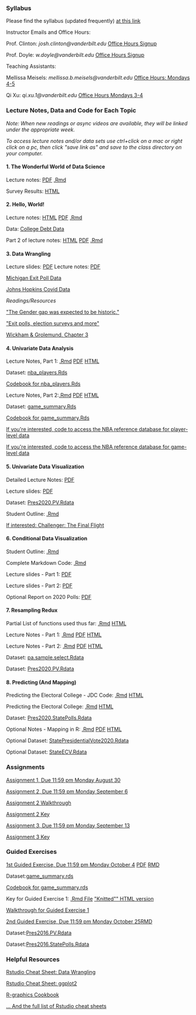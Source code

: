 ### Syllabus

Please find the syllabus (updated frequently) [at this link](https://raw.githack.com/wdoyle42/vandy_ds_1000/main/DS-1000-Syllabus.html)

Instructor Emails and Office Hours:

Prof. Clinton: _josh.clinton@vanderbilt.edu_
[Office Hours Signup](https://calendly.com/josh-clinton/office-hours-meeting)


Prof. Doyle: _w.doyle@vanderbilt.edu_
[Office Hours Signup](https://outlook.office365.com/owa/calendar/WillDoyle@Vanderbilt365.onmicrosoft.com/bookings/)

Teaching Assistants:

Mellissa Meisels: _mellissa.b.meisels@vanderbilt.edu_
[Office Hours: Mondays 4-5](https://calendly.com/mellissa-b-meisels/officehours?month=2021-08)

Qi Xu: _qi.xu.1@vanderbilt.edu_ 
[Office Hours Mondays 3-4](https://calendly.com/qi-xu/ds1000-office-hours-qi-xu?month=2021-08) 


### Lecture Notes, Data and Code for Each Topic 

*Note: When new readings or async videos are available, they will be linked under the appropriate week.*

*To access lecture notes and/or data sets use ctrl+click on a mac or right click on a pc, then click "save link as" and save to the class directory on your computer.*

#### 1\. The Wonderful World of Data Science

Lecture notes:  [PDF](https://github.com/wdoyle42/vandy_ds_1000/raw/main/Lectures/Lecture1_IntroMotivation/Lecture1_Motivation.pdf) [.Rmd](https://github.com/wdoyle42/vandy_ds_1000/raw/main/Lectures/Lecture1_IntroMotivation/Lecture1_Motivation.Rmd)

Survey Results: [HTML](https://raw.githack.com/wdoyle42/vandy_ds_1000/main/Lectures/Lecture1_IntroMotivation/survey_results.html)

#### 2\. Hello, World!

Lecture notes: [HTML](https://raw.githack.com/wdoyle42/vandy_ds_1000/main/Lectures/Lecture2_HelloWorld/Lecture2_HelloWorld.html) [PDF](https://github.com/wdoyle42/vandy_ds_1000/raw/main/Lectures/Lecture2_HelloWorld/Lecture2_HelloWorld.pdf) [.Rmd](https://raw.githubusercontent.com/wdoyle42/vandy_ds_1000/main/Lectures/Lecture2_HelloWorld/Lecture2_HelloWorld.Rmd)

Data: [College Debt Data](https://github.com/wdoyle42/vandy_ds_1000/raw/main/Lectures/Lecture2_HelloWorld/sc_debt.Rds)

Part 2 of lecture notes: [HTML](https://raw.githack.com/wdoyle42/vandy_ds_1000/main/Lectures/Lecture2_HelloWorld/Lecture2_HelloWorld_part2.html) [PDF](https://github.com/wdoyle42/vandy_ds_1000/raw/main/Lectures/Lecture2_HelloWorld/Lecture2_HelloWorld_part2.pdf) [.Rmd](https://raw.githubusercontent.com/wdoyle42/vandy_ds_1000/main/Lectures/Lecture2_HelloWorld/Lecture2_HelloWorld_part2.Rmd)

#### 3\.  Data Wrangling

Lecture slides: [PDF](https://github.com/wdoyle42/vandy_ds_1000/raw/main/Lectures/Topic3_DataWrangling/Topic3_DataWranglingLecture-Student.pdf)
Lecture notes: [PDF](https://github.com/wdoyle42/vandy_ds_1000/raw/main/Lectures/Topic3_DataWrangling/DataWrangling.pdf)

[Michigan Exit Poll Data](https://github.com/wdoyle42/vandy_ds_1000/raw/main/Lectures/Topic3_DataWrangling/data/Final%20MI%20subset.Rdata)

[Johns Hopkins Covid Data](https://github.com/wdoyle42/vandy_ds_1000/raw/main/Lectures/Topic3_DataWrangling/data/JohnsHopkinsStateCasesTS.csv)

*Readings/Resources*

["The Gender gap was expected to be historic."](https://www.washingtonpost.com/dc-md-va/2020/11/06/election-2020-gender-gap-women/)

["Exit polls, election surveys and more"](https://www.pewresearch.org/fact-tank/2018/11/01/exit-polls-election-surveys-and-more-a-guide-for-the-2018-midterms/)

[Wickham \& Grolemund, Chapter 3](https://learning-oreilly-com.proxy.library.vanderbilt.edu/home/)


#### 4\. Univariate Data Analysis

Lecture Notes, Part 1: [.Rmd](https://github.com/wdoyle42/vandy_ds_1000/raw/main/Lectures/Lecture4Univariate/Lecture4_Univariate.Rmd) [PDF](https://github.com/wdoyle42/vandy_ds_1000/raw/main/Lectures/Lecture4Univariate/Lecture4_Univariate.pdf) [HTML](https://raw.githack.com/wdoyle42/vandy_ds_1000/main/Lectures/Lecture4Univariate/Lecture4_Univariate.html)

Dataset: [nba_players.Rds](https://github.com/wdoyle42/vandy_ds_1000/raw/main/Lectures/Lecture4Univariate/nba_players_2018.Rds)

[Codebook for nba_players.Rds](https://raw.githack.com/wdoyle42/vandy_ds_1000/main/Lectures/Lecture4Univariate/nba_players_2018.html)


Lecture Notes, Part 2:[.Rmd](https://github.com/wdoyle42/vandy_ds_1000/raw/main/Lectures/Lecture4Univariate/Lecture4part2Uncertainty.Rmd)
[PDF](https://github.com/wdoyle42/vandy_ds_1000/raw/main/Lectures/Lecture4Univariate/Lecture4part2Uncertainty.pdf)
[HTML](https://raw.githack.com/wdoyle42/vandy_ds_1000/main/Lectures/Lecture4Univariate/Lecture4part2Uncertainty.html)

Dataset: [game_summary.Rds](https://github.com/wdoyle42/vandy_ds_1000/raw/main/Lectures/Lecture4Univariate/game_summary.Rds) 

[Codebook for game_summary.Rds](https://raw.githack.com/wdoyle42/vandy_ds_1000/main/Lectures/Lecture4Univariate/game_summary_codebook.html)

[If you're interested, code to access the NBA reference database for player-level data](https://github.com/wdoyle42/vandy_ds_1000/blob/main/Lectures/Lecture4Univariate/nba_players.R)

[If you're interested, code to access the NBA reference database for game-level data](https://github.com/wdoyle42/vandy_ds_1000/blob/main/Lectures/Lecture4Univariate/nba_teams.R)

#### 5\. Univariate Data Visualization

Detailed Lecture Notes: [PDF](https://github.com/wdoyle42/vandy_ds_1000/raw/main/Lectures/Topic5_UnivariateVisualization/NationalPopularVote.pdf) 

Lecture slides: [PDF](https://github.com/wdoyle42/vandy_ds_1000/raw/main/Lectures/Topic5_UnivariateVisualization/Topic5_StudentCopy_VisualizationUnivariateGraphics.pdf)

Dataset: [Pres2020.PV.Rdata](https://github.com/wdoyle42/vandy_ds_1000/raw/main/Lectures/Topic5_UnivariateVisualization/data/Pres2020.PV.Rdata) 

Student Outline: [.Rmd](https://github.com/wdoyle42/vandy_ds_1000/raw/main/Lectures/Topic5_UnivariateVisualization/StudentOutline_UnivariateDataViz.Rmd) 

[If interested: Challenger: The Final Flight](https://www.netflix.com/title/81012137)

#### 6\. Conditional Data Visualization

Student Outline: [.Rmd](https://github.com/wdoyle42/vandy_ds_1000/raw/main/Lectures/Topic6_ConditionalVisualization/StudentOutline_ConditionalVisualization.Rmd) 

Complete Markdown Code: [.Rmd](https://github.com/wdoyle42/vandy_ds_1000/raw/main/Lectures/Topic6_ConditionalVisualization/Topic6_MarkdownComplete.Rmd) 

Lecture slides - Part 1: [PDF](https://github.com/wdoyle42/vandy_ds_1000/raw/main/Lectures/Topic6_ConditionalVisualization/Topic6_ConditionalVariation_Part1.pdf)

Lecture slides - Part 2: [PDF](https://github.com/wdoyle42/vandy_ds_1000/raw/main/Lectures/Topic6_ConditionalVisualization/Topic6_ConditionalVariation_Part2.pdf)

Optional Report on 2020 Polls: [PDF](https://github.com/wdoyle42/vandy_ds_1000/raw/main/Lectures/Topic6_ConditionalVisualization/AAPOR-Task-Force-on-2020-Pre-Election-Polling_Report-FNL.pdf) 

#### 7\. Resampling Redux

Partial List of functions used thus far: [.Rmd](https://github.com/wdoyle42/vandy_ds_1000/raw/main/Lectures/Topic7_Resampling/FunctionList.Rmd)
[HTML](https://github.com/wdoyle42/vandy_ds_1000/raw/main/Lectures/Topic7_Resampling/FunctionList.html)

Lecture Notes - Part 1: [.Rmd](https://github.com/wdoyle42/vandy_ds_1000/raw/main/Lectures/Topic7_Resampling/Topic7_DetailedNotes_Student.Rmd)
[PDF](https://github.com/wdoyle42/vandy_ds_1000/raw/main/Lectures/Topic7_Resampling/Topic7_DetailedNotes_Student.pdf)
[HTML](https://raw.githack.com/wdoyle42/vandy_ds_1000/main/Lectures/Topic7_Resampling/Topic7_DetailedNotes_Student.html)

Lecture Notes - Part 2: [.Rmd](https://github.com/wdoyle42/vandy_ds_1000/raw/main/Lectures/Topic7_Resampling/Topic7_DetailedNotes_part2.Rmd)
[PDF](https://github.com/wdoyle42/vandy_ds_1000/raw/main/Lectures/Topic7_Resampling/Topic7_DetailedNotes_part2.pdf)
[HTML](https://raw.githack.com/wdoyle42/vandy_ds_1000/main/Lectures/Topic7_Resampling/Topic7_DetailedNotes_part2.html)

Dataset: [pa.sample.select.Rdata](https://github.com/wdoyle42/vandy_ds_1000/raw/main/Lectures/Topic7_Resampling/data/pa.sample.select.Rdata) 

Dataset: [Pres2020.PV.Rdata](https://github.com/wdoyle42/vandy_ds_1000/raw/main/Lectures/Topic7_Resampling/data/Pres2020.PV.Rdata) 

#### 8\. Predicting (And Mapping)

Predicting the Electoral College - JDC Code: [.Rmd](https://github.com/wdoyle42/vandy_ds_1000/raw/main/Lectures/Topic8_Predictions/Topic8_Predictions.Rmd)
[HTML](https://raw.githack.com/wdoyle42/vandy_ds_1000/main/Lectures/Topic8_Predictions/Topic8_Predictions.html)

Predicting the Electoral College: [.Rmd](https://github.com/wdoyle42/vandy_ds_1000/raw/main/Lectures/Topic8_Predictions/Topic8_PredictionsClassWork.Rmd)
[HTML](https://raw.githack.com/wdoyle42/vandy_ds_1000/main/Lectures/Topic8_Predictions/Topic8_PredictionsClassWork.html)

Dataset: [Pres2020.StatePolls.Rdata](https://github.com/wdoyle42/vandy_ds_1000/raw/main/Lectures/Topic8_Predictions/data/Pres2020.StatePolls.Rdata) 

Optional Notes - Mapping in R: [.Rmd](https://github.com/wdoyle42/vandy_ds_1000/raw/main/Lectures/Topic8_Predictions/Topic8_Maps.Rmd)
[PDF](https://github.com/wdoyle42/vandy_ds_1000/raw/main/Lectures/Topic8_Predictions/Topic8_Maps.pdf)
[HTML](https://raw.githack.com/wdoyle42/vandy_ds_1000/main/Lectures/Topic8_Predictions/Topic8_Maps.html)

Optional Dataset: [StatePresidentialVote2020.Rdata](https://github.com/wdoyle42/vandy_ds_1000/raw/main/Lectures/Topic8_Predictions/data/StatePresidentialVote2020.Rdata) 

Optional Dataset: [StateECV.Rdata](https://github.com/wdoyle42/vandy_ds_1000/raw/main/Lectures/Topic8_Predictions/data/StateECV.Rdata) 

### Assignments

[Assignment 1, Due 11:59 pm Monday August 30](https://raw.githack.com/wdoyle42/vandy_ds_1000/main/Assignments/01-assignment.html)

[Assignment 2, Due 11:59 pm Monday September 6](https://raw.githack.com/wdoyle42/vandy_ds_1000/main/Assignments/02-assignment.html)

[Assignment 2 Walkthrough](https://youtu.be/GjhLjdI8Slc)

[Assignment 2 Key](https://github.com/wdoyle42/vandy_ds_1000/raw/main/Assignments/02-assignment-key.Rmd)

[Assignment 3, Due 11:59 pm Monday September 13](https://raw.githack.com/wdoyle42/vandy_ds_1000/main/Assignments/03-assignment.html)

[Assignment 3 Key](https://github.com/wdoyle42/vandy_ds_1000/raw/main/Assignments/03-assignment-key.Rmd)

### Guided Exercises

[1st Guided Exercise, Due 11:59 pm Monday October 4](https://raw.githack.com/wdoyle42/vandy_ds_1000/main/Assignments/01-guided-exercise.html) [PDF](https://github.com/wdoyle42/vandy_ds_1000/raw/main/Assignments/01-guided-exercise.pdf) [RMD](https://raw.githubusercontent.com/wdoyle42/vandy_ds_1000/main/Assignments/01-guided-exercise.Rmd) 

Dataset:[game_summary.rds](https://github.com/wdoyle42/vandy_ds_1000/raw/main/Assignments/game_summary.Rds)

[Codebook for game_summary.rds](https://github.com/wdoyle42/vandy_ds_1000/blob/main/Assignments/game_summary_codebook.md)

Key for Guided Exercise 1: [.Rmd File](https://github.com/wdoyle42/vandy_ds_1000/raw/main/Assignments/01-guided_exercise_key.Rmd) ["Knitted"" HTML version](https://raw.githack.com/wdoyle42/vandy_ds_1000/main/Assignments/01-guided_exercise_key.html)

[Walkthrough for Guided Exercise 1](https://youtu.be/MNcfzel7_F8)

[2nd Guided Exercise, Due 11:59 pm Monday October 25](https://raw.githack.com/wdoyle42/vandy_ds_1000/main/Assignments/04-guided-exercise2.html)[RMD](https://raw.githubusercontent.com/wdoyle42/vandy_ds_1000/main/Assignments/04-guided-exercise2.Rmd) 

Dataset:[Pres2016.PV.Rdata](https://github.com/wdoyle42/vandy_ds_1000/raw/main/Assignments/Pres2016.PV.Rdata)

Dataset:[Pres2016.StatePolls.Rdata](https://github.com/wdoyle42/vandy_ds_1000/raw/main/Assignments/Pres2016.StatePolls.Rdata)


### Helpful Resources

[Rstudio Cheat Sheet: Data Wrangling](https://www.rstudio.com/wp-content/uploads/2015/02/data-wrangling-cheatsheet.pdf)

[Rstudio Cheat Sheet: ggplot2 ](https://github.com/rstudio/cheatsheets/raw/master/data-visualization.pdf)

[R-graphics Cookbook](http://www.cookbook-r.com/Graphs/)

[... And the full list of Rstudio cheat sheets](https://www.rstudio.com/resources/cheatsheets/)

